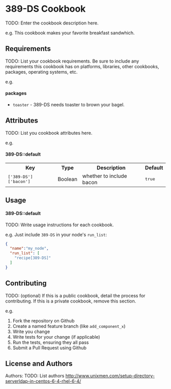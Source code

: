 389-DS Cookbook
===============
TODO: Enter the cookbook description here.

e.g.
This cookbook makes your favorite breakfast sandwhich.

Requirements
------------
TODO: List your cookbook requirements. Be sure to include any requirements this cookbook has on platforms, libraries, other cookbooks, packages, operating systems, etc.

e.g.
#### packages
- `toaster` - 389-DS needs toaster to brown your bagel.

Attributes
----------
TODO: List you cookbook attributes here.

e.g.
#### 389-DS::default
<table>
  <tr>
    <th>Key</th>
    <th>Type</th>
    <th>Description</th>
    <th>Default</th>
  </tr>
  <tr>
    <td><tt>['389-DS']['bacon']</tt></td>
    <td>Boolean</td>
    <td>whether to include bacon</td>
    <td><tt>true</tt></td>
  </tr>
</table>

Usage
-----
#### 389-DS::default
TODO: Write usage instructions for each cookbook.

e.g.
Just include `389-DS` in your node's `run_list`:

```json
{
  "name":"my_node",
  "run_list": [
    "recipe[389-DS]"
  ]
}
```

Contributing
------------
TODO: (optional) If this is a public cookbook, detail the process for contributing. If this is a private cookbook, remove this section.

e.g.
1. Fork the repository on Github
2. Create a named feature branch (like `add_component_x`)
3. Write you change
4. Write tests for your change (if applicable)
5. Run the tests, ensuring they all pass
6. Submit a Pull Request using Github

License and Authors
-------------------
Authors: TODO: List authors
http://www.unixmen.com/setup-directory-serverldap-in-centos-6-4-rhel-6-4/
